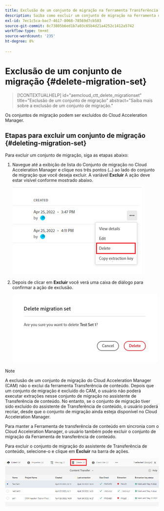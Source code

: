 ```yaml
---
title: Exclusão de um conjunto de migração na ferramenta Transferência de conteúdo
description: Saiba como excluir um conjunto de migração na Ferramenta de transferência de conteúdo.
exl-id: 7ec1c5ca-bac7-4617-8068-78569d7cb503
source-git-commit: 8c73805b6ed1b7a03c65b4d21a4252c1412a5742
workflow-type: tm+mt
source-wordcount: '235'
ht-degree: 8%

---
```


# Exclusão de um conjunto de migração {#delete-migration-set}

>[!CONTEXTUALHELP]
>id="aemcloud_ctt_delete_migrationset"
>title="Exclusão de um conjunto de migração"
>abstract="Saiba mais sobre a exclusão de um conjunto de migração."

Os conjuntos de migração podem ser excluídos do Cloud Acceleration Manager.

## Etapas para excluir um conjunto de migração {#deleting-migration-set}

Para excluir um conjunto de migração, siga as etapas abaixo:

1. Navegue até a exibição de lista do Conjunto de migração no Cloud Acceleration Manager e clique nos três pontos (**..**) ao lado do conjunto de migração que você deseja excluir. A variável **Excluir** A ação deve estar visível conforme mostrado abaixo.

   ![imagem](/help/journey-migration/content-transfer-tool/assets-ctt/migration-delete1.png)

1. Depois de clicar em **Excluir** você verá uma caixa de diálogo para confirmar a ação de exclusão.

   ![imagem](/help/journey-migration/content-transfer-tool/assets-ctt/migration-delete2.png)

>[!NOTE]
>
>A exclusão de um conjunto de migração do Cloud Acceleration Manager (CAM) não o exclui da ferramenta Transferência de conteúdo. Depois que um conjunto de migração é excluído do CAM, o usuário não poderá executar extrações nesse conjunto de migração no assistente de Transferência de conteúdo. No entanto, se o conjunto de migração tiver sido excluído do assistente de Transferência de conteúdo, o usuário poderá recriar, desde que o conjunto de migração ainda esteja disponível no Cloud Acceleration Manager.
>
>Para manter a Ferramenta de transferência de conteúdo em sincronia com o Cloud Acceleration Manager, o usuário também pode excluir o conjunto de migração da Ferramenta de transferência de conteúdo.

Para excluir o conjunto de migração do assistente de Transferência de conteúdo, selecione-o e clique em **Excluir** na barra de ações.

![imagem](/help/journey-migration/content-transfer-tool/assets-ctt/cttcam27.png)
